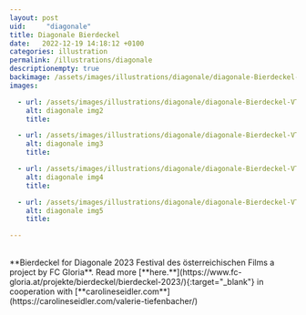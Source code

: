 ```yaml
---
layout: post
uid:     "diagonale"
title: Diagonale Bierdeckel
date:   2022-12-19 14:18:12 +0100
categories: illustration
permalink: /illustrations/diagonale
descriptionempty: true
backimage: /assets/images/illustrations/diagonale/diagonale-Bierdeckel-VT7.jpg
images:

  - url: /assets/images/illustrations/diagonale/diagonale-Bierdeckel-VT5.jpg
    alt: diagonale img2
    title:

  - url: /assets/images/illustrations/diagonale/diagonale-Bierdeckel-VT4.jpg
    alt: diagonale img3
    title:

  - url: /assets/images/illustrations/diagonale/diagonale-Bierdeckel-VT1.jpg
    alt: diagonale img4
    title:

  - url: /assets/images/illustrations/diagonale/diagonale-Bierdeckel-VT6.jpg
    alt: diagonale img5
    title:

---
```

<br>
**Bierdeckel for Diagonale 2023 Festival des österreichischen Films a project by FC Gloria**. Read more [**here.**](https://www.fc-gloria.at/projekte/bierdeckel/bierdeckel-2023/){:target="_blank"} in cooperation with [**carolineseidler.com**](https://carolineseidler.com/valerie-tiefenbacher/)
<br>
<br>
<br>
<br>
